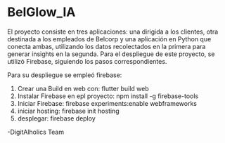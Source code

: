 # BelGlow_IA
El proyecto consiste en tres aplicaciones: una dirigida a los clientes, otra destinada a los empleados de Belcorp y una aplicación en Python que conecta ambas, utilizando los datos recolectados en la primera para generar insights en la segunda. Para el despliegue de este proyecto, se utilizó Firebase, siguiendo los pasos correspondientes.

Para su despliegue se empleó firebase:

1) Crear una Build en web con: flutter build web
2) Instalar Firebase en epl proyecto: npm install -g firebase-tools
3) Iniciar Firebase: firebase experiments:enable webframeworks
4) iniciar hosting: firebase init hosting
5) desplegar: firebase deploy

-DigitAlholics Team
